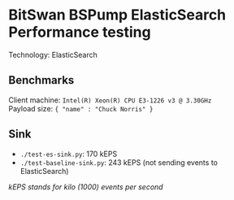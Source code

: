 # BitSwan BSPump ElasticSearch Performance testing

Technology: ElasticSearch

## Benchmarks

Client machine: `Intel(R) Xeon(R) CPU E3-1226 v3 @ 3.30GHz`  
Payload size:  `{ "name" : "Chuck Norris" }`  


## Sink

 * `./test-es-sink.py`: 170 kEPS
 * `./test-baseline-sink.py`: 243 kEPS (not sending events to ElasticSearch)


*kEPS stands for kilo (1000) events per second*
